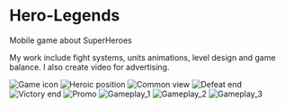 # Hero-Legends
Mobile game about SuperHeroes

My work include fight systems, units animations, level design and game balance.
I also create video for advertising.

![Game icon](https://github.com/Aywi-style/Hero-Legends/raw/main/Media/icon.png)
![Heroic position](https://github.com/Aywi-style/Hero-Legends/raw/main/Media/img_1.png)
![Common view](https://github.com/Aywi-style/Hero-Legends/raw/main/Media/img_2.png)
![Defeat end](https://github.com/Aywi-style/Hero-Legends/raw/main/Media/img_3.png)
![Victory end](https://github.com/Aywi-style/Hero-Legends/raw/main/Media/img_4.png)
![Promo](https://github.com/Aywi-style/Hero-Legends/raw/main/Media/img_7.png)
![Gameplay_1](https://github.com/Aywi-style/Hero-Legends/raw/main/Media/img_5.png)
![Gameplay_2](https://github.com/Aywi-style/Hero-Legends/raw/main/Media/img_6.png)
![Gameplay_3](https://github.com/Aywi-style/Hero-Legends/raw/main/Media/img_8.png)

